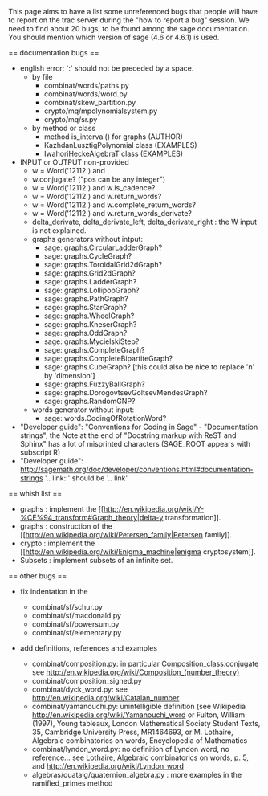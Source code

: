 This page aims to have a list some unreferenced bugs that people will have to report on the trac server during the "how to report a bug" session. We need to find about 20 bugs, to be found among the sage documentation. You should mention which version of sage (4.6 or 4.6.1) is used.


== documentation bugs ==
  * english error:  ':' should not be preceded by a space.
    * by file
      * combinat/words/paths.py
      * combinat/words/word.py
      * combinat/skew_partition.py
      * crypto/mq/mpolynomialsystem.py
      * crypto/mq/sr.py
    * by method or class
      * method is_interval() for graphs (AUTHOR)
      * KazhdanLusztigPolynomial class (EXAMPLES)
      * IwahoriHeckeAlgebraT class (EXAMPLES)
  * INPUT or OUTPUT non-provided
    *  w = Word('12112') and 
      * w.conjugate? ("pos can be any integer")
      *  w = Word('12112') and w.is_cadence? 
      *  w = Word('12112') and w.return_words?
      *  w = Word('12112') and w.complete_return_words?
      *  w = Word('12112') and w.return_words_derivate?
    * delta_derivate, delta_derivate_left, delta_derivate_right : the W input is not explained.
    * graphs generators without intput:
      * sage: graphs.CircularLadderGraph?
      * sage: graphs.CycleGraph?
      * sage: graphs.ToroidalGrid2dGraph?
      * sage: graphs.Grid2dGraph?
      * sage: graphs.LadderGraph?
      * sage: graphs.LollipopGraph?
      * sage: graphs.PathGraph?
      * sage: graphs.StarGraph?
      * sage: graphs.WheelGraph?
      * sage: graphs.KneserGraph?
      * sage: graphs.OddGraph?
      * sage: graphs.MycielskiStep?
      * sage: graphs.CompleteGraph?
      * sage: graphs.CompleteBipartiteGraph?
      * sage: graphs.CubeGraph? [this could also be nice to replace 'n' by 'dimension']
      * sage: graphs.FuzzyBallGraph?
      * sage: graphs.DorogovtsevGoltsevMendesGraph?
      * sage: graphs.RandomGNP?
    * words generator without input:
      * sage: words.CodingOfRotationWord?
  * "Developer guide": "Conventions for Coding in Sage" - "Documentation strings", the Note at the end of "Docstring markup with ReST and Sphinx" has a lot of misprinted characters (SAGE_ROOT appears with subscript R)
  * "Developer guide": http://sagemath.org/doc/developer/conventions.html#documentation-strings '.. link::' should be '.. link'










== whish list ==

  * graphs : implement the [[http://en.wikipedia.org/wiki/Y-%CE%94_transform#Graph_theory|delta-y transformation]].
  * graphs : construction of the [[http://en.wikipedia.org/wiki/Petersen_family|Petersen family]].
  * crypto : implement the [[http://en.wikipedia.org/wiki/Enigma_machine|enigma cryptosystem]].
  * Subsets : implement subsets of an infinite set. 


== other bugs ==
  * fix indentation in the 
    * combinat/sf/schur.py
    * combinat/sf/macdonald.py
    * combinat/sf/powersum.py
    * combinat/sf/elementary.py

 * add definitions, references and examples
   * combinat/composition.py: in particular Composition_class.conjugate see http://en.wikipedia.org/wiki/Composition_(number_theory)
   * combinat/composition_signed.py
   * combinat/dyck_word.py: see http://en.wikipedia.org/wiki/Catalan_number
   * combinat/yamanouchi.py: unintelligible definition (see Wikipedia http://en.wikipedia.org/wiki/Yamanouchi_word or Fulton, William (1997), Young tableaux, London Mathematical Society Student Texts, 35, Cambridge University Press, MR1464693, or M. Lothaire, Algebraic combinatorics on words, Encyclopedia of Mathematics 
   * combinat/lyndon_word.py: no definition of Lyndon word, no reference... see Lothaire, Algebraic combinatorics on words, p. 5, and http://en.wikipedia.org/wiki/Lyndon_word
   * algebras/quatalg/quaternion_algebra.py : more examples in the ramified_primes method
